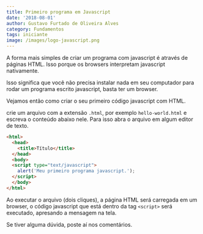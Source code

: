 ```yaml
---
title: Primeiro programa em Javascript
date: '2018-08-01'
author: Gustavo Furtado de Oliveira Alves
category: Fundamentos
tags: iniciante
image: /images/logo-javascript.png
---
```


A forma mais simples de criar um programa com javascript é através de páginas HTML.
Isso porque os browsers interpretam javascript nativamente.

Isso significa que você não precisa instalar nada em seu computador para rodar um programa 
escrito javascript, basta ter um browser.

Vejamos então como criar o seu primeiro código javascript com HTML.

crie um arquivo com a extensão `.html`, por exemplo `hello-world.html`
e escreva o conteúdo abaixo nele. Para isso abra o arquivo em algum editor de texto.

```html
<html>
  <head>
    <title>Título</title>
  </head>
  <body>
  <script type="text/javascript">
    alert('Meu primeiro programa javascript.');
  </script>
  </body>
</html>
```

Ao executar o arquivo (dois cliques), a página HTML será carregada em um browser,
o código javascript que está dentro da tag `<script>` será executado,
apresando a mensagem na tela.

Se tiver alguma dúvida, poste aí nos comentários.